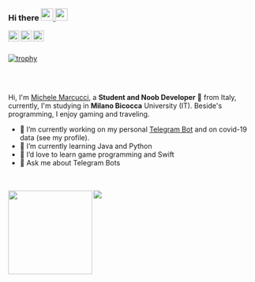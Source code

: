 ### Hi there <img src="https://media.giphy.com/media/hvRJCLFzcasrR4ia7z/giphy.gif" width="25px"><a href="https://t.me/mike_2000"> <img src="https://github.githubassets.com/images/mona-whisper.gif" width="25px">

  <img align="left" alt="Mike's Telegram" width="22px" src="https://cdn.jsdelivr.net/npm/simple-icons@v3/icons/telegram.svg" />
</a>
<a href="https://www.instagram.com/metanfetamike">
  <img align="left" alt="Mike's Instagram" width="22px" src="https://cdn.jsdelivr.net/npm/simple-icons@v3/icons/instagram.svg" />
</a>
<a href="https://twitter.com/metanfetamike">
  <img align="left" alt="Michele Marcucci | Twitter" width="22px" src="https://cdn.jsdelivr.net/npm/simple-icons@v3/icons/twitter.svg" />
</a>
  
<br />
<br />

[![trophy](https://github-profile-trophy.vercel.app/?username=mik3sw&theme=onedark)](https://github.com/ryo-ma/github-profile-trophy)

<br />
<br />

Hi, I'm [Michele Marcucci](https://instagram.com/metanfetamike), a **Student and Noob Developer** 🚀 from Italy, currently, I'm studying in **Milano Bicocca** University (IT). Beside's programming, I enjoy gaming and traveling.

<!--
<img align="right" alt="GIF" src="https://github.com/mik3sw/mik3sw/blob/main/code.gif?raw=true" width="400" height="240" />
Here are some ideas to get you started:
-->

- 🔭 I’m currently working on my personal [Telegram Bot](https://github.com/mik3sw/GoogleAssistantBot) and on covid-19 data (see my profile).
- 🌱 I’m currently learning Java and Python
- 👯 I’d love to learn game programming and Swift
- 💬 Ask me about Telegram Bots

<br />
<br />

<div>
  <img height="170" align="left" src="https://github-readme-stats.vercel.app/api?username=mik3sw&count_private=true&include_all_commits=true" />
  <img src="https://github-readme-stats.vercel.app/api/top-langs/?username=mik3sw&layout=compact" />
</div>
